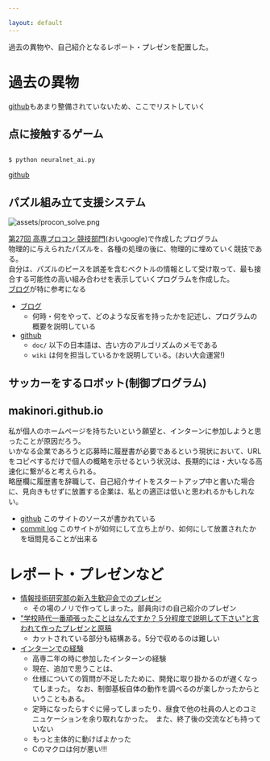 ```yaml
---

layout: default
---
```


過去の異物や、自己紹介となるレポート・プレゼンを配置した。

# 過去の異物
[github](https://github.com/Makinori)もあまり整備されていないため、ここでリストしていく

## 点に接触するゲーム
![]()


```
$ python neuralnet_ai.py
```

[github]()

## パズル組み立て支援システム
![assets/procon_solve.png]({{site.url}}/assets/procon_solve.png)

[第27回 高専プロコン 競技部門](https://www.google.co.jp/search?q=%E7%AC%AC27%E5%9B%9E+%E9%AB%98%E5%B0%82%E3%83%97%E3%83%AD%E3%82%B3%E3%83%B3+%E7%AB%B6%E6%8A%80%E9%83%A8%E9%96%80)(おいgoogle)で作成したプログラム  
物理的に与えられたパズルを、各種の処理の後に、物理的に埋めていく競技である。  
自分は、パズルのピースを誤差を含むベクトルの情報として受け取って、最も接合する可能性の高い組み合わせを表示していくプログラムを作成した。  
[ブログ](http://ikemaki.hatenablog.com/entry/2016/10/10/234703)が特に参考になる  

- [ブログ](http://ikemaki.hatenablog.com/entry/2016/10/10/234703)
  - 何時・何をやって、どのような反省を持ったかを記述し、プログラムの概要を説明している
- [github](https://github.com/Makinori/procon_solve)
  - `doc/` 以下の日本語は、古い方のアルゴリズムのメモである
  - `wiki` は何を担当しているかを説明している。(おい大会運営!)

## サッカーをするロボット(制御プログラム)


## makinori.github.io
私が個人のホームページを持ちたいという願望と、インターンに参加しようと思ったことが原因だろう。  
いかなる企業であろうと応募時に履歴書が必要であるという現状において、URLをコピペするだけで個人の概略を示せるという状況は、長期的には・大いなる高速化に繋がると考えられる。  
略歴欄に履歴書を辞職して、自己紹介サイトをスタートアップ中と書いた場合に、見向きもせずに放置する企業は、私との適正は低いと思われるかもしれない。

- [github](https://github.com/Makinori/makinori.github.com) このサイトのソースが書かれている
- [commit log](https://github.com/Makinori/makinori.github.com/commits) このサイトが如何にして立ち上がり、如何にして放置されたかを垣間見ることが出来る

# レポート・プレゼンなど

- [情報技術研究部の新入生歓迎会でのプレゼン]({{site.url}}/assets/welcome_presen.pdf)
  - その場のノリで作ってしまった。部員向けの自己紹介のプレゼン
- ["学校時代一番頑張ったことはなんですか？５分程度で説明して下さい"と言われて作ったプレゼンと原稿]({{site.url}}/assets/5min_intro.pdf)
  - カットされている部分も結構ある。5分で収めるのは難しい
- [インターンでの経験]({{site.url}}/assets/intern_report.pdf)
  - 高専二年の時に参加したインターンの経験
  - 現在、追加で思うことは、
  - 仕様についての質問が不足したために、開発に取り掛かるのが遅くなってしまった。
   なお、制御基板自体の動作を調べるのが楽しかったからということもある。
  - 定時になったらすぐに帰ってしまったり、昼食で他の社員の人とのコミニュケーションを余り取れなかった。　また、終了後の交流なども持っていない
  - もっと主体的に動けばよかった
  - Cのマクロは何が悪い!!!


